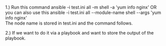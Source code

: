 1.) Run this command 
    ansible -i test.ini  all -m shell -a 'yum info nginx'
    OR you can also use this
    ansible -i test.ini  all --module-name shell --args 'yum info nginx'   
The node name is stored in test.ini and the command follows.

2.) If we want to do it via a playbook and want to store the output of the playbook.
